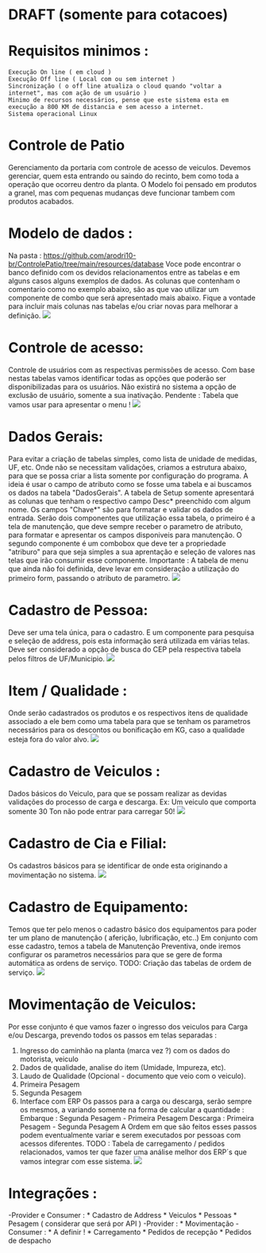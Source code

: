 # DRAFT (somente para cotacoes)

# Requisitos minimos :
    Execução On line ( em cloud )
    Execução Off line ( Local com ou sem internet )
    Sincronização ( o off line atualiza o cloud quando "voltar a internet", mas com ação de um usuário )
    Minimo de recursos necessários, pense que este sistema esta em execução a 800 KM de distancia e sem acesso a internet.
    Sistema operacional Linux

# Controle de Patio
Gerenciamento da portaria com controle de acesso de veiculos.
Devemos gerenciar, quem esta entrando ou saindo do recinto, bem como toda a operação que ocorreu dentro da planta.
O Modelo foi pensado em produtos a granel, mas com pequenas mudanças deve funcionar tambem com produtos acabados.

# Modelo de dados :
Na pasta : https://github.com/arodri10-br/ControlePatio/tree/main/resources/database
Voce pode encontrar o banco definido com os devidos relacionamentos entre as tabelas e em alguns casos alguns exemplos de dados.
As colunas que contenham o comentario como no exemplo abaixo, são as que vao utilizar um componente de combo que será apresentado mais abaixo.
Fique a vontade para incluir mais colunas nas tabelas e/ou criar novas para melhorar a definição.
![](https://github.com/arodri10-br/ControlePatio/blob/main/resources/img/Comentarios_DG.jpg)

# Controle de acesso:
Controle de usuários com as respectivas permissões de acesso.
Com base nestas tabelas vamos identificar todas as opções que poderão ser disponibilizadas para os usuários.
Não existirá no sistema a opção de exclusão de usuário, somente a sua inativação.
Pendente : Tabela que vamos usar para apresentar o menu !
![](https://github.com/arodri10-br/ControlePatio/blob/main/resources/img/Schema.jpg)

# Dados Gerais:
Para evitar a criação de tabelas simples, como lista de unidade de medidas, UF, etc.
Onde não se necessitam validações, criamos a estrutura abaixo, para que se possa criar a lista somente por configuração do programa.
A ideia é usar o campo de atributo como se fosse uma tabela e ai buscamos os dados na tabela "DadosGerais".
A tabela de Setup somente apresentará as colunas que tenham o respectivo campo Desc* preenchido com algum nome.
Os campos "Chave*" são para formatar e validar os dados de entrada.
Serão dois componentes que utilização essa tabela, o primeiro é a tela de manutenção, que deve sempre receber o parametro de atributo, para formatar e apresentar os campos disponiveis para manutenção. O segundo componente é um combobox que deve ter a propriedade "atriburo" para que seja simples a sua aprentação e seleção de valores nas telas que irão consumir esse componente.
Importante : A tabela de menu que ainda não foi definida, deve levar em consideração a utilização do primeiro form, passando o atributo de parametro.
![](https://github.com/arodri10-br/ControlePatio/blob/main/resources/img/DadosGerais.jpg)

# Cadastro de Pessoa:
Deve ser uma tela única, para o cadastro. E um componente para pesquisa e seleção de address, pois esta informação será utilizada em várias telas.
Deve ser considerado a opção de busca do CEP pela respectiva tabela pelos filtros de UF/Municipio.
![](https://github.com/arodri10-br/ControlePatio/blob/main/resources/img/AddressBook.JPG)

# Item / Qualidade :
Onde serão cadastrados os produtos e os respectivos itens de qualidade associado a ele bem como uma tabela para que se tenham os parametros necessários para os descontos ou bonificação em KG, caso a qualidade esteja fora do valor alvo.
![](https://github.com/arodri10-br/ControlePatio/blob/main/resources/img/ItemQualidade.jpg)

# Cadastro de Veiculos :
Dados básicos do Veiculo, para que se possam realizar as devidas validações do processo de carga e descarga.
Ex: Um veiculo que comporta somente 30 Ton não pode entrar para carregar 50!
![](https://github.com/arodri10-br/ControlePatio/blob/main/resources/img/Veiculos.jpg)

# Cadastro de Cia e Filial:
Os cadastros básicos para se identificar de onde esta originando a movimentação no sistema.
![](https://github.com/arodri10-br/ControlePatio/blob/main/resources/img/CiaFilial.JPG)

# Cadastro de Equipamento:
Temos que ter pelo menos o cadastro básico dos equipamentos para poder ter um plano de manutenção ( aferição, lubrificação, etc..)
Em conjunto com esse cadastro, temos a tabela de Manutenção Preventiva, onde iremos configurar os parametros necessários para que se gere de forma automática as ordens de serviço.
TODO: Criação das tabelas de ordem de serviço.
![](https://github.com/arodri10-br/ControlePatio/blob/main/resources/img/Equipamento.jpg)

# Movimentação de Veiculos:
Por esse conjunto é que vamos fazer o ingresso dos veiculos para Carga e/ou Descarga, prevendo todos os passos em telas separadas :
1. Ingresso do caminhão na planta (marca vez ?) com os dados do motorista, veiculo
2. Dados de qualidade, analise do item (Umidade, Impureza, etc).
3. Laudo de Qualidade (Opcional - documento que veio com o veiculo).
4. Primeira Pesagem
5. Segunda Pesagem
6. Interface com ERP
Os passos para a carga ou descarga, serão sempre os mesmos, a variando somente na forma de calcular a quantidade :
    Embarque : Segunda Pesagem - Primeira Pesagem
    Descarga : Primeira Pesagem - Segunda Pesagem
A Ordem em que são feitos esses passos podem eventualmente variar e serem executados por pessoas com acessos diferentes.
TODO : Tabela de carregamento / pedidos relacionados, vamos ter que fazer uma análise melhor dos ERP´s que vamos integrar com esse sistema.
![](https://github.com/arodri10-br/ControlePatio/blob/main/resources/img/MovimentacaoVeiculos.JPG)

# Integrações :
-Provider e Consumer :
    * Cadastro de Address
    * Veiculos
    * Pessoas
    * Pesagem ( considerar que será por API )
-Provider :
    * Movimentação
-Consumer :
    * A definir !
    * Carregamento
    * Pedidos de recepção
    * Pedidos de despacho


